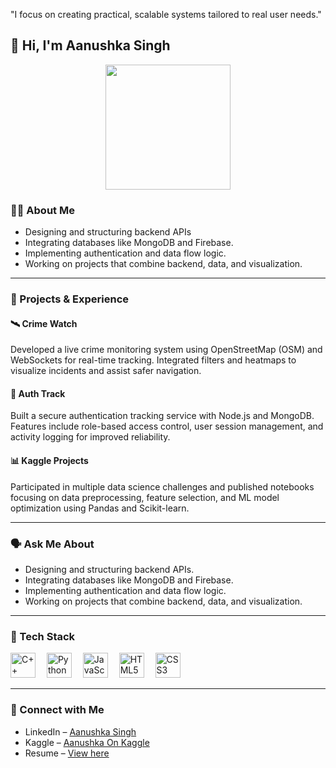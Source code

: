"I focus on creating practical, scalable systems tailored to real user needs."


## 👋 Hi, I'm Aanushka Singh
<div align="center">
  <img src="https://github-readme-stats.vercel.app/api/top-langs/?username=Aanushka001&langs_count=6&layout=compact&theme=radical&hide_border=false&custom_title=Most+Used+Languages" height="200" />
</div>

### 👩‍💻 About Me

- Designing and structuring backend APIs  
- Integrating databases like MongoDB and Firebase.  
- Implementing authentication and data flow logic. 
- Working on projects that combine backend, data, and visualization.

---

### 🔧 Projects & Experience

#### 🛰️ Crime Watch  
Developed a live crime monitoring system using OpenStreetMap (OSM) and WebSockets for real-time tracking. Integrated filters and heatmaps to visualize incidents and assist safer navigation.

#### 🔐 Auth Track  
Built a secure authentication tracking service with Node.js and MongoDB. Features include role-based access control, user session management, and activity logging for improved reliability.

#### 📊 Kaggle Projects  
Participated in multiple data science challenges and published notebooks focusing on data preprocessing, feature selection, and ML model optimization using Pandas and Scikit-learn.

---

### 🗣️ Ask Me About

- Designing and structuring backend APIs.
- Integrating databases like MongoDB and Firebase.  
- Implementing authentication and data flow logic. 
- Working on projects that combine backend, data, and visualization. 

---

### 🧰 Tech Stack

<div align="left">
  <img src="https://cdn.jsdelivr.net/gh/devicons/devicon/icons/cplusplus/cplusplus-original.svg" height="40" alt="C++" />
  <img width="10" />
  <img src="https://cdn.jsdelivr.net/gh/devicons/devicon/icons/python/python-original.svg" height="40" alt="Python" />
  <img width="10" />
  <img src="https://cdn.jsdelivr.net/gh/devicons/devicon/icons/javascript/javascript-original.svg" height="40" alt="JavaScript" />
  <img width="10" />
  <img src="https://cdn.jsdelivr.net/gh/devicons/devicon/icons/html5/html5-original.svg" height="40" alt="HTML5" />
  <img width="10" />
  <img src="https://cdn.jsdelivr.net/gh/devicons/devicon/icons/css3/css3-original.svg" height="40" alt="CSS3" />
</div>

---

### 🔗 Connect with Me

- LinkedIn – [Aanushka Singh](https://www.linkedin.com/in/aanushka-singh-5bab49223/)  
- Kaggle – [Aanushka On Kaggle](https://www.kaggle.com/aanushkasingh)  
- Resume – [View here](https://drive.google.com/file/d/1gxU7x_ddMetBxxEctzsp-qTjExu0GudJ/view?usp=sharing)

